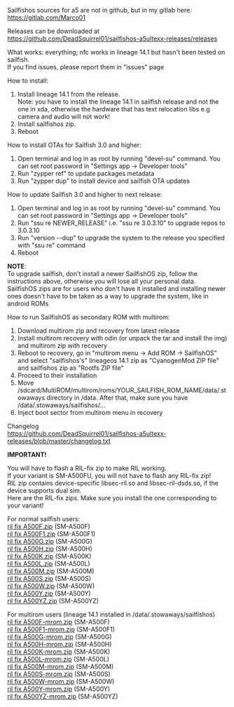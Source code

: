 Sailfishos sources for a5 are not in github, but in my gitlab here: https://gitlab.com/Marco01

Releases can be downloaded at https://github.com/DeadSquirrel01/sailfishos-a5ultexx-releases/releases

What works: everything; nfc works in lineage 14.1 but hasn't been tested on sailfish.<br/>
If you find issues, please report them in "issues" page

How to install:

1) Install lineage 14.1 from the release.<br/>
Note: you have to install the lineage 14.1 in sailfish release and not the one in xda, otherwise the hardware that has text relocation libs e.g camera and audio will not work!<br/>
2) Install sailfishos zip.<br/>
3) Reboot

How to install OTAs for Sailfish 3.0 and higher:

1) Open terminal and log in as root by running "devel-su" command. You can set root password in "Settings app -> Developer tools"<br/>
2) Run "zypper ref" to update packages metadata<br/>
3) Run "zypper dup" to install device and sailfish OTA updates<br/>

How to update Sailfish 3.0 and higher to next release:

1) Open terminal and log in as root by running "devel-su" command. You can set root password in "Settings app -> Developer tools"<br/>
2) Run "ssu re NEWER_RELEASE" i.e. "ssu re 3.0.3.10" to upgrade repos to 3.0.3.10<br/>
3) Run "version --dup" to upgrade the system to the release you specified with "ssu re" command
4) Reboot

<b>NOTE</b>:<br/>
To upgrade sailfish, don't install a newer SailfishOS zip, follow the instructions above, otherwise you will lose all your personal data.<br/>
SailfishOS zips are for users who don't have it installed and installing newer ones doesn't have to be taken as a way to upgrade the system, like in android ROMs

How to run SailfishOS as secondary ROM with multirom:

1) Download multirom zip and recovery from latest release<br/>
2) Install multirom recovery with odin (or unpack the tar and install the img) and multirom zip with recovery<br/>
3) Reboot to recovery, go in "multirom menu -> Add ROM -> SailfishOS" and select "sailfishos's" lineageos 14.1 zip as "CyanogenMod ZIP file" and sailfishos zip as "Rootfs ZIP file"
4) Proceed to their installation
5) Move	/sdcard/MultiROM/multirom/roms/YOUR_SAILFISH_ROM_NAME/data/.stowaways directory in /data. After that, make sure you have /data/.stowaways/sailfishos/... 
6) Inject boot sector from multirom menu in recovery

Changelog<br/>
https://github.com/DeadSquirrel01/sailfishos-a5ultexx-releases/blob/master/changelog.txt

<b>IMPORTANT!</b>

You will have to flash a RIL-fix zip to make RIL working. <br />
If your variant is SM-A500FU, you will not have to flash any RIL-fix zip! <br />
RIL zip contains device-specific libsec-ril.so and libsec-ril-dsds.so, if the device supports dual sim. <br />
Here are the RIL-fix zips. Make sure you install the one corresponding to your variant!

For normal sailfish users: <br />
[ril fix A500F.zip](https://drive.google.com/file/d/1Un7jyNg-al1fXWICyv_B3bHa971rgMLC) (SM-A500F) <br />
[ril fix A500F1.zip](https://drive.google.com/file/d/1pl411Cg2z__uVZtvO0HBZ4SS8rseLDA7) (SM-A500F1) <br />
[ril fix A500G.zip](https://drive.google.com/file/d/1PN8AxCteE0mmS3OR9G9kKixX550BRtez) (SM-A500G) <br />
[ril fix A500H.zip](https://drive.google.com/file/d/1cF--hVihvcHtxVLKX8qpRbQwcvC4d6vK) (SM-A500H) <br />
[ril fix A500K.zip](https://drive.google.com/file/d/1BiCvSav2FdvTLOvSSVFkiy_GUCFS4tiL) (SM-A500K) <br />
[ril fix A500L.zip](https://drive.google.com/file/d/1WqLA68Y37PzH4ceuFhfGxJC5gfl2FpHK) (SM-A500L) <br />
[ril fix A500M.zip](https://drive.google.com/file/d/15RYkvXgRBx2Ea2s2n6AO3qwPM9ywxjTj) (SM-A500M) <br />
[ril fix A500S.zip](https://drive.google.com/file/d/1LgXW7rFfg2_Fgz1RLZcXVcCzqt57DZAD) (SM-A500S) <br />
[ril fix A500W.zip](https://drive.google.com/file/d/1j2U0IQq0GtbIin3fqJHiMGDD5PE54jUA) (SM-A500W) <br />
[ril fix A500Y.zip](https://drive.google.com/file/d/1pQL7RqQvSerb6nYR5lBSwDwADSi2YlQ7) (SM-A500Y) <br />
[ril fix A500YZ.zip](https://drive.google.com/file/d/1MRW_LL2aiTuWQAwdzcX9Xz6-eizTqjCc) (SM-A500YZ)

For multirom users (lineage 14.1 installed in /data/.stowaways/sailfishos) <br />
[ril fix A500F-mrom.zip](https://drive.google.com/file/d/1MvK07k2w9ZexgLM6PDekg-T_Xv9DpWwp) (SM-A500F) <br />
[ril fix A500F1-mrom.zip](https://drive.google.com/file/d/1pzFVJilQLRwomrDRSO5T_AOhET1Drohu) (SM-A500F1) <br />
[ril fix A500G-mrom.zip](https://drive.google.com/file/d/1x4CmuEBKznFsfyUadQTiSZ2nxzZFa0KX) (SM-A500G) <br />
[ril fix A500H-mrom.zip](https://drive.google.com/file/d/1s15lOCdMtWdLYIEWzVChRFRQU2Qdfk8e) (SM-A500H) <br />
[ril fix A500K-mrom.zip](https://drive.google.com/file/d/1UwQaMfmc997nS9Uo_wU9mpLUX7qqXdwH) (SM-A500K) <br />
[ril fix A500L-mrom.zip](https://drive.google.com/file/d/1CYFDAeBBsyyvmHY9_jVpPSAhECGJZETr) (SM-A500L) <br />
[ril fix A500M-mrom.zip](https://drive.google.com/file/d/1Ox_rbAE-0OHtrSSeukDDldlvW7NlXGln) (SM-A500M) <br />
[ril fix A500S-mrom.zip](https://drive.google.com/file/d/1MQyjad0XL3473eIw4RYt1SyCXnPUDEGo) (SM-A500S) <br />
[ril fix A500W-mrom.zip](https://drive.google.com/file/d/1klVlLhGqOm4ki8Hz1bk-FOovFiFxKhlr) (SM-A500W) <br />
[ril fix A500Y-mrom.zip](https://drive.google.com/file/d/1Nuy-KsS13HKHbzV7s6AKr636_YN2K65U) (SM-A500Y) <br />
[ril fix A500YZ-mrom.zip](https://drive.google.com/file/d/1gK2RQo6kSiB4hdDUBLOaUN9qC7HpAKbh) (SM-A500YZ)
